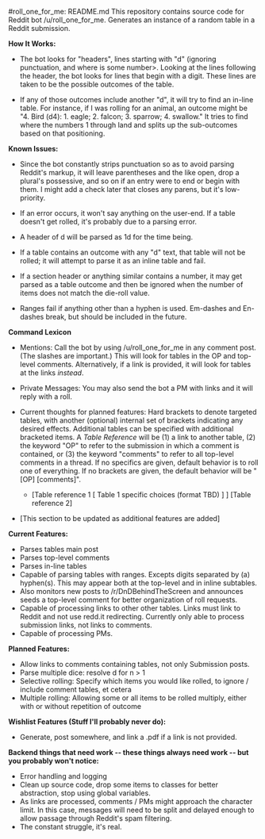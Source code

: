 #roll_one_for_me: README.md
This repository contains source code for Reddit bot /u/roll_one_for_me.
Generates an instance of a random table in a Reddit submission.

**How It Works:**

* The bot looks for "headers", lines starting with "d<X>" (ignoring punctuation, and where <X> is some number>.  Looking at the lines following the header, the bot looks for <X> lines that begin with a digit.  These lines are taken to be the possible outcomes of the table.

* If any of those outcomes include another "d<Y>", it will try to find an in-line table. For instance, if I was rolling for an animal, an outcome might be "4. Bird (d4): 1. eagle; 2. falcon; 3. sparrow; 4. swallow."  It tries to find where the numbers 1 through <Y> land and splits up the sub-outcomes based on that positioning.

**Known Issues:**

* Since the bot constantly strips punctuation so as to avoid parsing Reddit's markup, it will leave parentheses and the like open, drop a plural's possessive, and so on if an entry were to end or begin with them.  I might add a check later that closes any parens, but it's low-priority.

* If an error occurs, it won't say anything on the user-end.  If a table doesn't get rolled, it's probably due to a parsing error.

* A header of <n>d<k> will be parsed as 1d<k> for the time being.

* If a table contains an outcome with any "d<k>" text, that table will not be rolled; it will attempt to parse it as an inline table and fail.

* If a section header or anything similar contains a number, it may get parsed as a table outcome and then be ignored when the number of items does not match the die-roll value.

* Ranges fail if anything other than a hyphen is used.  Em-dashes and En-dashes break, but should be included in the future.

**Command Lexicon**

* Mentions: Call the bot by using /u/roll_one_for_me in any comment
  post.  (The slashes are important.)  This will look for tables in
  the OP and top-level comments.  Alternatively, if a link is
  provided, it will look for tables at the links *instead*.

* Private Messages: You may also send the bot a PM with links and it
  will reply with a roll.

* Current thoughts for planned features:  Hard brackets to denote targeted tables, with another (optional) internal set of brackets indicating any desired effects. Additional tables can be specified with additional bracketed items.  A *Table Reference* will be (1) a link to another table, (2) the keyword "OP" to refer to the submission in which a comment is contained, or (3) the keyword "comments" to refer to all top-level comments in a thread.  If no specifics are given, default behavior is to roll one of everything.  If no brackets are given, the default behavior will be "[OP] [comments]".  
    * [Table reference 1 [ Table 1 specific choices (format TBD) ] ] [Table reference 2]
* [This section to be updated as additional features are added]

**Current Features:**

* Parses tables main post
* Parses top-level comments
* Parses in-line tables
* Capable of parsing tables with ranges.  Excepts digits separated by (a) hyphen(s).  This may appear both at the top-level and in inline subtables.
* Also monitors new posts to /r/DnDBehindTheScreen and announces seeds a top-level comment for better organization of roll requests.
* Capable of processing links to other other tables.  Links must link to Reddit and not use redd.it redirecting.  Currently only able to process submission links, not links to comments.
* Capable of processing PMs.

**Planned Features:**

* Allow links to comments containing tables, not only Submission posts.
* Parse multiple dice: resolve <n>d<k> for n > 1
* Selective rolling: Specify which items you would like rolled, to ignore / include comment tables, et cetera
* Multiple rolling: Allowing some or all items to be rolled multiply, either with or without repetition of outcome

**Wishlist Features (Stuff I'll probably never do):**

* Generate, post somewhere, and link a .pdf if a link is not provided.

**Backend things that need work -- these things always need work -- but you probably won't notice:**

* Error handling and logging
* Clean up source code, drop some items to classes for better abstraction, stop using global variables.
* As links are processed, comments / PMs might approach the character limit.  In this case, messages will need to be split and delayed enough to allow passage through Reddit's spam filtering.
* The constant struggle, it's real.
